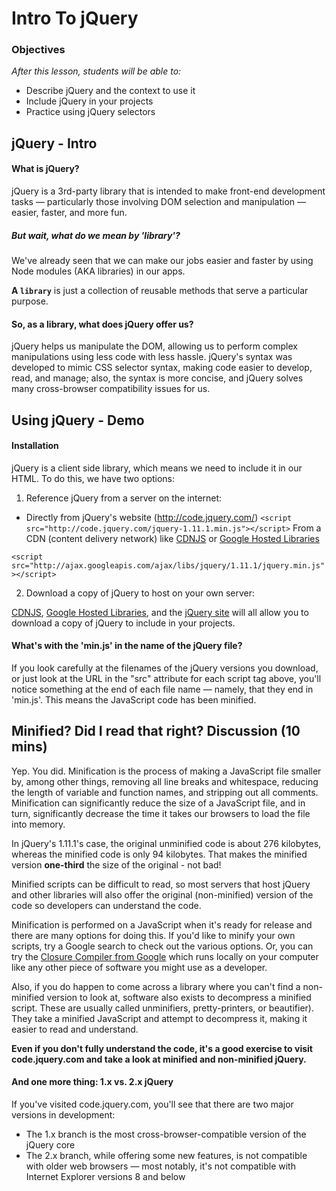 # Intro To jQuery

### Objectives
*After this lesson, students will be able to:*

- Describe jQuery and the context to use it
- Include jQuery in your projects
- Practice using jQuery selectors


## jQuery - Intro 

#### What is jQuery?
jQuery is a 3rd-party library that is intended to make front-end development tasks — particularly those involving DOM selection and manipulation — easier, faster, and more fun.

##### But wait, what do we mean by 'library'?
We've already seen that we can make our jobs easier and faster by using Node modules (AKA libraries) in our apps.

**A `library`** is just a collection of reusable methods that serve a particular purpose.


#### So, as a library, what does jQuery offer us?

jQuery helps us manipulate the DOM, allowing us to perform complex manipulations using less code with less hassle.  jQuery's syntax was developed to mimic CSS selector syntax, making code easier to develop, read, and manage; also, the syntax is more concise, and jQuery solves many cross-browser compatibility issues for us.

## Using jQuery - Demo

#### Installation
jQuery is a client side library, which means we need to include it in our HTML. To do this, we have two options:

1. Reference jQuery from a server on the internet:

- Directly from jQuery's website (http://code.jquery.com/)
`<script src="http://code.jquery.com/jquery-1.11.1.min.js"></script>`
From a CDN (content delivery network) like [CDNJS](https://cdnjs.com/) or [Google Hosted Libraries](https://developers.google.com/speed/libraries/)


`<script src="http://ajax.googleapis.com/ajax/libs/jquery/1.11.1/jquery.min.js"></script>`

2. Download a copy of jQuery to host on your own server:

[CDNJS](http://www.cdnjs.com), [Google Hosted Libraries](https://developers.google.com/speed/libraries/), and the [jQuery site](http://www.jquery.com) will all allow you to download a copy of jQuery to include in your projects.

#### What's with the 'min.js' in the name of the jQuery file?

If you look carefully at the filenames of the jQuery versions you download, or just look at the URL in the "src" attribute for each script tag above, you'll notice something at the end of each file name — namely, that they end in 'min.js'. This means the JavaScript code has been minified.

## Minified? Did I read that right? Discussion (10 mins)

Yep. You did. Minification is the process of making a JavaScript file smaller by, among other things, removing all line breaks and whitespace, reducing the length of variable and function names, and stripping out all comments. Minification can significantly reduce the size of a JavaScript file, and in turn, significantly decrease the time it takes our browsers to load the file into memory.

In jQuery's 1.11.1's case, the original unminified code is about 276 kilobytes, whereas the minified code is only 94 kilobytes. That makes the minified version **one-third** the size of the original - not bad!

Minified scripts can be difficult to read, so most servers that host jQuery and other libraries will also offer the original (non-minified) version of the code so developers can understand the code.

Minification is performed on a JavaScript when it's ready for release and there are many options for doing this. If you'd like to minify your own scripts, try a Google search to check out the various options. Or, you can try the [Closure Compiler from Google](https://developers.google.com/closure/compiler/) which runs locally on your computer like any other piece of software you might use as a developer.

Also, if you do happen to come across a library where you can't find a non-minified version to look at, software also exists to decompress a minified script. These are usually called unminifiers, pretty-printers, or beautifier). They take a minified JavaScript and attempt to decompress it, making it easier to read and understand.

**Even if you don't fully understand the code, it's a good exercise to visit code.jquery.com and take a look at minified and non-minified jQuery.**

#### And one more thing: 1.x vs. 2.x jQuery

If you've visited code.jquery.com, you'll see that there are two major versions in development:
  - The 1.x branch is the most cross-browser-compatible version of the jQuery core
  - The 2.x branch, while offering some new features, is not compatible with older web browsers — most notably, it's not compatible with Internet Explorer versions 8 and below
